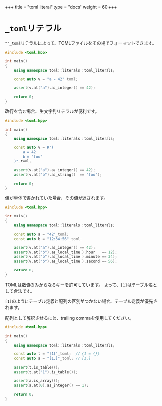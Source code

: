 +++
title = "toml literal"
type  = "docs"
weight = 60
+++

# `_toml`リテラル

`""_toml`リテラルによって、TOMLファイルをその場でフォーマットできます。

```cpp
#include <toml.hpp>

int main()
{
    using namespace toml::literals::toml_literals;

    const auto v = "a = 42"_toml;

    assert(v.at("a").as_integer() == 42);

    return 0;
}
```

改行を含む場合、生文字列リテラルが便利です。

```cpp
#include <toml.hpp>

int main()
{
    using namespace toml::literals::toml_literals;

    const auto v = R"(
        a = 42
        b = "foo"
    )"_toml;

    assert(v.at("a").as_integer() == 42);
    assert(v.at("b").as_string()  == "foo");

    return 0;
}
```

値が単体で書かれていた場合、その値が返されます。

```cpp
#include <toml.hpp>

int main()
{
    using namespace toml::literals::toml_literals;

    const auto a = "42"_toml;
    const auto b = "12:34:56"_toml;

    assert(v.at("a").as_integer() == 42);
    assert(v.at("b").as_local_time().hour   == 12);
    assert(v.at("b").as_local_time().minute == 34);
    assert(v.at("b").as_local_time().second == 56);

    return 0;
}
```

TOMLは数値のみからなるキーを許可しています。
よって、`[1]`はテーブル名として合法です。

`[1]`のようにテーブル定義と配列の区別がつかない場合、テーブル定義が優先されます。

配列として解釈させるには、trailing commaを使用してください。

```cpp
#include <toml.hpp>

int main()
{
    using namespace toml::literals::toml_literals;

    const auto t = "[1]"_toml;  // {1 = {}}
    const auto a = "[1,]"_toml; // [1,]

    assert(t.is_table());
    assert(t.at("1").is_table());

    assert(a.is_array());
    assert(a.at(0).as_integer() == 1);

    return 0;
}
```
